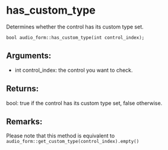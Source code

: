 # has_custom_type
Determines whether the control has its custom type set.

`bool audio_form::has_custom_type(int control_index);`

## Arguments:
* int control_index: the control you want to check.

## Returns:
bool: true if the control has its custom type set, false otherwise.

## Remarks:
Please note that this method is equivalent to `audio_form::get_custom_type(control_index).empty()`
